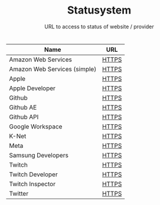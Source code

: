 <h1 align="center">Statusystem</h1>
<p align="center">URL to access to status of website / provider</p>

#
<div align="center">

  | Name | URL |
  |------|-----|
  | Amazon Web Services | <a href="https://health.aws.amazon.com/health/status">HTTPS</a> |
  | Amazon Web Services (simple) | <a href="https://aws-status.info">HTTPS</a> |
  | Apple | <a href="https://www.apple.com/support/systemstatus">HTTPS</a> |
  | Apple Developer | <a href="https://developer.apple.com/system-status">HTTPS</a> |
  | Github | <a href="https://www.githubstatus.com">HTTPS</a> |
  | Github AE | <a href="https://www.ghestatus.com">HTTPS</a> |
  | Github API | <a href="https://api.github.com/status">HTTPS</a> |
  | Google Workspace | <a href="https://www.google.com/appsstatus/dashboard">HTTPS</a> |
  | K-Net | <a href="https://www.k-net.fr/etat-du-reseau-et-des-services">HTTPS</a> |
  | Meta | <a href="https://metastatus.com">HTTPS</a> |
  | Samsung Developers | <a href="https://developer.samsung.com/system-status">HTTPS</a> |
  | Twitch | <a href="https://status.twitch.com">HTTPS</a> |
  | Twitch Developer | <a href="https://twitchstatus.com">HTTPS</a> |
  | Twitch Inspector | <a href="https://inspector.twitch.tv">HTTPS</a> |
  | Twitter | <a href="https://api.twitterstat.us">HTTPS</a> |

</div>
